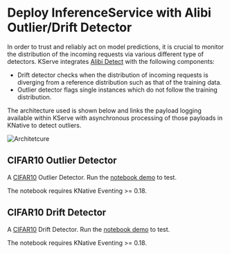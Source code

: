 # Deploy InferenceService with Alibi Outlier/Drift Detector
In order to trust and reliably act on model predictions, it is crucial to monitor the distribution of the incoming
requests via various different type of detectors. KServe integrates [Alibi Detect](https://github.com/SeldonIO/alibi-detect) with the following
components:

- Drift detector checks when the distribution of incoming requests is diverging from a reference distribution such as that of the training data. 
- Outlier detector flags single instances which do not follow the training distribution.

The architecture used is shown below and links the payload logging available within KServe with asynchronous processing of those payloads in
KNative to detect outliers.

![Architetcure](architecture.png)


## CIFAR10 Outlier Detector

A [CIFAR10](https://www.cs.toronto.edu/~kriz/cifar.html) Outlier Detector. Run the [notebook demo](https://github.com/kserve/kserve/blob/master/docs/samples/outlier-detection/alibi-detect/cifar10/cifar10_outlier.ipynb) to test.

The notebook requires KNative Eventing >= 0.18.

## CIFAR10 Drift Detector

A [CIFAR10](https://www.cs.toronto.edu/~kriz/cifar.html) Drift Detector. Run the [notebook demo](cifar10_drift.ipynb) to test.

The notebook requires KNative Eventing >= 0.18.
